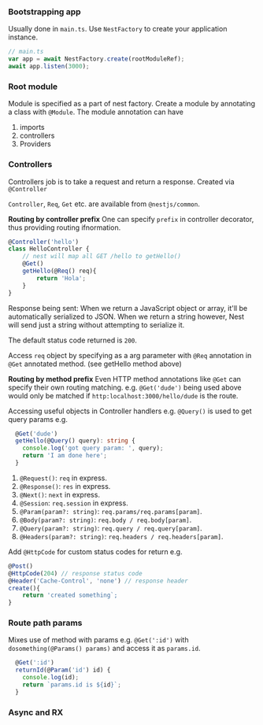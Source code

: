 
### Bootstrapping app

Usually done in `main.ts`.
Use `NestFactory` to create your application instance.

```ts
// main.ts
var app = await NestFactory.create(rootModuleRef);
await app.listen(3000);
```

### Root module

Module is specified as a part of nest factory.
Create a module by annotating a class with `@Module`.
The module annotation can have
1. imports
2. controllers
3. Providers

### Controllers

Controllers job is to take a request and return a response.
Created via `@Controller`

`Controller`, `Req`, `Get` etc. are available from `@nestjs/common`.

**Routing by controller prefix**
One can specify `prefix` in controller decorator, thus providing routing ifnormation.
```ts
@Controller('hello')
class HelloController {
    // nest will map all GET /hello to getHello()
    @Get()
    getHello(@Req() req){
        return 'Hola';
    }
}
```

Response being sent:
When we return a JavaScript object or array, it'll be automatically serialized to JSON. When we return a string however, Nest will send just a string without attempting to serialize it. 

The default status code returned is `200`.

Access `req` object by specifying as a arg parameter with `@Req` annotation in `@Get` annotated method. (see getHello method above)

**Routing by method prefix**
Even HTTP method annotations like `@Get` can specify their own routing matching.
e.g. `@Get('dude')` being used above would only be matched if `http:localhost:3000/hello/dude` is the route.

Accessing useful objects in Controller handlers e.g. `@Query()` is used to get query params e.g.
```ts
  @Get('dude')
  getHello(@Query() query): string {
    console.log('got query param: ', query);
    return 'I am done here';
  }
```

1. `@Request()`: `req` in express.
2. `@Response()`: `res` in express.
3. `@Next()`: `next` in express.
4. `@Session`: `req.session` in express.
5. `@Param(param?: string)`: `req.params/req.params[param]`.
6. `@Body(param?: string)`: `req.body / req.body[param]`.
7. `@Query(param?: string)`: `req.query / req.query[param]`.
8. `@Headers(param?: string)`: `req.headers / req.headers[param]`.

Add `@HttpCode` for custom status codes for return
e.g.
```ts
@Post()
@HttpCode(204) // response status code
@Header('Cache-Control', 'none') // response header
create(){
    return 'created something`;
}
```

### Route path params 

Mixes use of method with params
e.g. `@Get(':id')` with `dosomething(@Params() params)` and access it as `params.id`.
```ts
  @Get(':id')
  returnId(@Param('id') id) {
    console.log(id);
    return `params.id is ${id}`;
  }
```

### Async and RX

